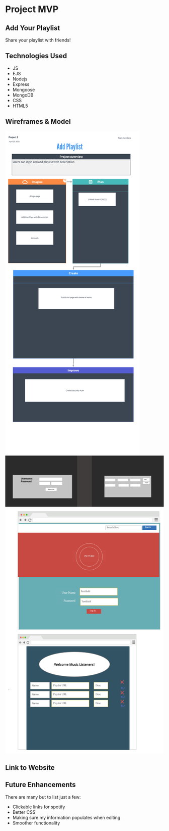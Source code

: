 # Project MVP
## Add Your Playlist
Share your playlist with friends!
## Technologies Used
- JS
- EJS
- Nodejs
- Express
- Mongoose
- MongoDB
- CSS 
- HTML5
## Wireframes & Model
![](/images/Project2.png)
![](/images/Simple%20Web%20Wireframe%20Template%20(Community).png)
![](/images/Untitled%20Workspace.jpg)

## Link to Website

## Future Enhancements 
There are many but to list just a few:
- Clickable links for spotify
- Better CSS
- Making sure my information populates when editing 
- Smoother functionality